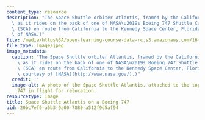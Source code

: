 ```yaml
---
content_type: resource
description: "The Space Shuttle orbiter Atlantis, framed by the California mountains,\
  \ as it rides on the back of one of NASA\u2019s Boeing 747 Shuttle Carrier Aircraft\
  \ (SCA) en route from California to the Kennedy Space Center, Florida. (Image courtesy\
  \ of NASA.)"
file: /media/https%3A/open-learning-course-data-rc.s3.amazonaws.com/16-00-introduction-to-aerospace-engineering-and-design-spring-2003/20bc7ef9a5b39a007880a512f9d5af94_16-00s03.jpg
file_type: image/jpeg
image_metadata:
  caption: "The Space Shuttle orbiter Atlantis, framed by the California mountains,\
    \ as it rides on the back of one of NASA\u2019s Boeing 747 Shuttle Carrier Aircraft\
    \ (SCA) en route from California to the Kennedy Space Center, Florida. (Image\
    \ courtesy of [NASA](http://www.nasa.gov/).)"
  credit: ''
  image-alt: A photo of the Space Shuttle Atlantis, attached to the top of a Boeing
    747 in flight for relocation.
resourcetype: Image
title: Space Shuttle Atlantis on a Boeing 747
uid: 20bc7ef9-a5b3-9a00-7880-a512f9d5af94
---
```

